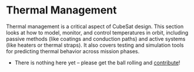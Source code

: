 # Thermal Management

Thermal management is a critical aspect of CubeSat design. This section looks at how to model, monitor, and control temperatures in orbit, including passive methods (like coatings and conduction paths) and active systems (like heaters or thermal straps). It also covers testing and simulation tools for predicting thermal behavior across mission phases.

- There is nothing here yet – please get the ball rolling and [contribute](../contributing.md)!
